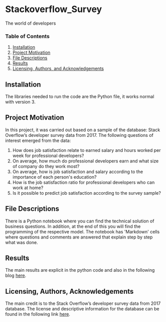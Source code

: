 # Stackoverflow_Survey
The world of developers

### Table of Contents

1. [Installation](#installation)
2. [Project Motivation](#motivation)
3. [File Descriptions](#files)
4. [Results](#results)
5. [Licensing, Authors, and Acknowledgements](#licensing)


## Installation <a name="installation"></a>

The libraries needed to run the code are the Python file, it works normal with version 3.


## Project Motivation <a name="motivation"></a>

In this project, it was carried out based on a sample of the database: Stack Overflow’s developer survey data from 2017.
The following questions of interest emerged from the data:

1. How does job satisfaction relate to earned salary and hours worked per week for professional developers?
2. On average, how much do professional developers earn and what size of company do they work most?
3. On average, how is job satisfaction and salary according to the importance of each person's education?
4. How is the job satisfaction ratio for professional developers who can work at home?
5. Is it possible to predict job satisfaction according to the survey sample?


## File Descriptions <a name="files"></a>

There is a Python notebook where you can find the technical solution of business questions. In addition, at the end of this you will find the programming of the respective model.
The notebook has 'Markdown' cells where questions and comments are answered that explain step by step what was done.


## Results<a name="results"></a>

The main results are explicit in the python code and also in the following blog [here](https://pcmv1996.medium.com/el-mundo-de-los-desarrolladores-fff1018802c2).


## Licensing, Authors, Acknowledgements <a name="licensing"></a>

The main credit is to the Stack Overflow’s developer survey data from 2017 database. The license and descriptive information for the database can be found in the following link [here](https://www.kaggle.com/stackoverflow/so-survey-2017/data). 


